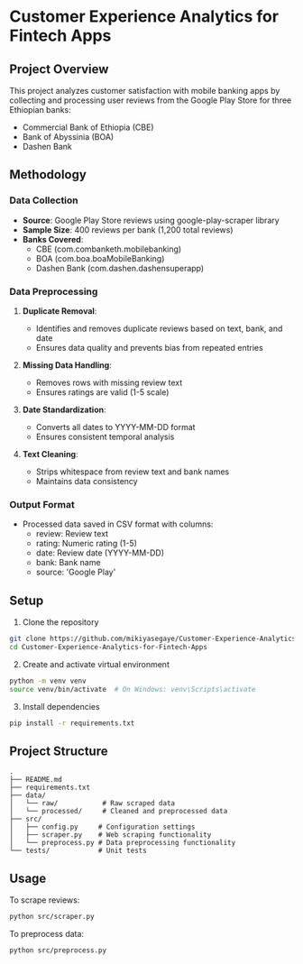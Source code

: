# Customer Experience Analytics for Fintech Apps

## Project Overview

This project analyzes customer satisfaction with mobile banking apps by collecting and processing user reviews from the Google Play Store for three Ethiopian banks:

- Commercial Bank of Ethiopia (CBE)
- Bank of Abyssinia (BOA)
- Dashen Bank

## Methodology

### Data Collection

- **Source**: Google Play Store reviews using google-play-scraper library
- **Sample Size**: 400 reviews per bank (1,200 total reviews)
- **Banks Covered**:
  - CBE (com.combanketh.mobilebanking)
  - BOA (com.boa.boaMobileBanking)
  - Dashen Bank (com.dashen.dashensuperapp)

### Data Preprocessing

1. **Duplicate Removal**:

   - Identifies and removes duplicate reviews based on text, bank, and date
   - Ensures data quality and prevents bias from repeated entries

2. **Missing Data Handling**:

   - Removes rows with missing review text
   - Ensures ratings are valid (1-5 scale)

3. **Date Standardization**:

   - Converts all dates to YYYY-MM-DD format
   - Ensures consistent temporal analysis

4. **Text Cleaning**:
   - Strips whitespace from review text and bank names
   - Maintains data consistency

### Output Format

- Processed data saved in CSV format with columns:
  - review: Review text
  - rating: Numeric rating (1-5)
  - date: Review date (YYYY-MM-DD)
  - bank: Bank name
  - source: 'Google Play'

## Setup

1. Clone the repository

```bash
git clone https://github.com/mikiyasegaye/Customer-Experience-Analytics-for-Fintech-Apps.git
cd Customer-Experience-Analytics-for-Fintech-Apps
```

2. Create and activate virtual environment

```bash
python -m venv venv
source venv/bin/activate  # On Windows: venv\Scripts\activate
```

3. Install dependencies

```bash
pip install -r requirements.txt
```

## Project Structure

```
.
├── README.md
├── requirements.txt
├── data/
│   └── raw/           # Raw scraped data
│   └── processed/     # Cleaned and preprocessed data
├── src/
│   ├── config.py     # Configuration settings
│   ├── scraper.py    # Web scraping functionality
│   └── preprocess.py # Data preprocessing functionality
└── tests/            # Unit tests
```

## Usage

To scrape reviews:

```bash
python src/scraper.py
```

To preprocess data:

```bash
python src/preprocess.py
```
